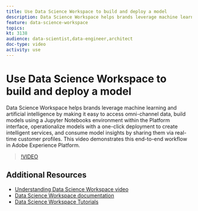 ```yaml
---
title: Use Data Science Workspace to build and deploy a model
description: Data Science Workspace helps brands leverage machine learning and artificial intelligence by making it easy to access omni-channel data, build models using a Jupyter Notebooks environment within the Platform interface, operationalize models with a one-click deployment to create intelligent services, and consume model insights by sharing them via  real-time customer profiles. This video demonstrates this end-to-end workflow in Adobe Experience Platform.
feature: data-science-workspace
topics:
kt: 3138
audience: data-scientist,data-engineer,architect
doc-type: video
activity: use
---
```


# Use Data Science Workspace to build and deploy a model

Data Science Workspace helps brands leverage machine learning and artificial intelligence by making it easy to access omni-channel data, build models using a Jupyter Notebooks environment within the Platform interface, operationalize models with a one-click deployment to create intelligent services, and consume model insights by sharing them via  real-time customer profiles. This video demonstrates this end-to-end workflow in Adobe Experience Platform.

>[!VIDEO](https://video.tv.adobe.com/v/30575?quality=12&enable10seconds=on&speedcontrol=on)

## Additional Resources

* [Understanding Data Science Workspace video](understanding-data-science-workspace.md)
* [Data Science Workspace documentation](https://www.adobe.io/apis/experienceplatform/home/data-science-workspace.html)
* [Data Science Workspace Tutorials](https://www.adobe.io/apis/experienceplatform/home/tutorials/data-science-workspace/dsw-tutorials.html)